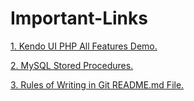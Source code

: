 # Important-Links

[1. Kendo UI PHP All Features Demo.](http://demos.telerik.com/php-ui/)



[2. MySQL Stored Procedures.](http://www.mysqltutorial.org/mysql-stored-procedure-tutorial.aspx)


[3. Rules of Writing in Git README.md File.](https://github.com/adam-p/markdown-here/wiki/Markdown-Cheatsheet)